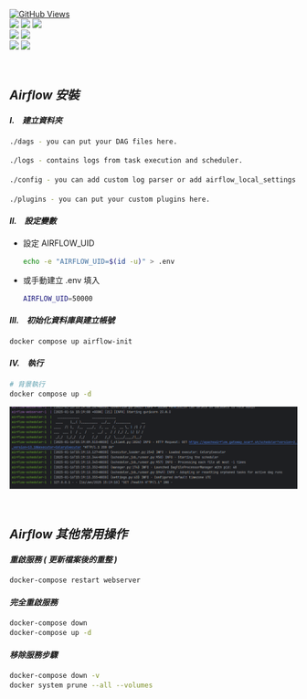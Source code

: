 <a href='https://github.com/dl-jack-123/CAED'><img alt='GitHub Views' src='https://views.whatilearened.today/views/github/dl-jack-123/CAED.svg'> <br> 
[![](https://img.shields.io/badge/Project-Apache_Airflow-blue.svg?style=plastic)](https://github.com/dl-jack-123/CAED) 
[![](https://img.shields.io/badge/Project-Docker-blue.svg?style=plastic)](https://github.com/dl-jack-123/CAED) 
[![](https://img.shields.io/badge/Project-Crawler-blue.svg?style=plastic)](https://github.com/dl-jack-123/CAED) <br>
[![](https://img.shields.io/badge/Language-Python_3.12.0-blue.svg?style=plastic)](https://www.python.org/) 
[![](https://img.shields.io/badge/Operating_System-Windows_10-blue.svg?style=plastic)](https://www.microsoft.com/zh-tw/software-download/windows10) <br>
[![](https://img.shields.io/badge/Database-PostgreSQL-yellow.svg?style=plastic)](https://github.com/dl-jack-123/CAED) 
[![](https://img.shields.io/badge/Database-MongoDB-yellow.svg?style=plastic)](https://github.com/dl-jack-123/CAED)

<br>

## *Airflow 安裝*

#### *I.　建立資料夾*
```bash
./dags - you can put your DAG files here.

./logs - contains logs from task execution and scheduler.

./config - you can add custom log parser or add airflow_local_settings.py to configure cluster policy.

./plugins - you can put your custom plugins here.
```

#### *II.　設定變數*
- 設定 AIRFLOW_UID 
    ```bash
    echo -e "AIRFLOW_UID=$(id -u)" > .env
    ```
- 或手動建立 .env 填入
    ```bash
    AIRFLOW_UID=50000
    ```

#### *III.　初始化資料庫與建立帳號*
```bash
docker compose up airflow-init
```

#### *IV.　執行*
```bash
# 背景執行
docker compose up -d
```

![img.png](../sample/img.png)

<br>

## *Airflow 其他常用操作*

#### *重啟服務 ( 更新檔案後的重整 )*
```bash
docker-compose restart webserver
```

#### *完全重啟服務*
```bash
docker-compose down
docker-compose up -d
```

#### *移除服務步驟*
```bash
docker-compose down -v
docker system prune --all --volumes
```
